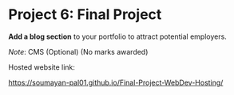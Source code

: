 # Project 6: Final Project

**Add a blog section** to your portfolio to attract potential employers.

_Note_: CMS (Optional) (No marks awarded)

Hosted website link:

https://soumayan-pal01.github.io/Final-Project-WebDev-Hosting/
